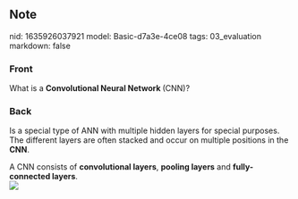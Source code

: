 ## Note
nid: 1635926037921
model: Basic-d7a3e-4ce08
tags: 03_evaluation
markdown: false

### Front
What is a <b>Convolutional Neural Network </b>(CNN)?

### Back
Is a special type of ANN with multiple hidden layers for special purposes. The different layers are often stacked and occur on multiple positions in the <b>CNN</b>.<div>
</div><div>A CNN consists of <b>convolutional layers</b>, <b>pooling layers</b> and <b>fully-connected layers</b>.</div><div>
</div><div><img src="395px-Typical_cnn.png">
</div>
